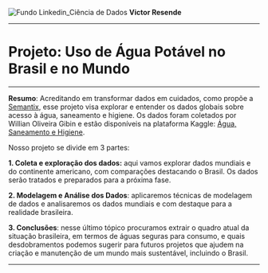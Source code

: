 ![Fundo Linkedin_Ciência de Dados](https://github.com/user-attachments/assets/0aa9ee1f-9131-4f88-9f25-73b532d9b2f0)
**Victor Resende**
_______________
# Projeto: Uso de Água Potável no Brasil e no Mundo
_______________
**Resumo**: Acreditando em transformar dados em cuidados, como propõe a [Semantix](https://semantix.ai/sobre-a-companhia/), esse projeto visa explorar e entender os dados globais sobre acesso à água, saneamento e higiene.
Os dados foram coletados por Willian Oliveira Gibin e estão disponíveis na plataforma Kaggle: [Água, Saneamento e Higiene](https://www.kaggle.com/datasets/willianoliveiragibin/water-sanitation-and-hygiene/code).

Nosso projeto se divide em 3 partes:

**1. Coleta e exploração dos dados:** aqui vamos explorar dados mundiais e do continente americano, com comparações destacando o Brasil. Os dados serão tratados e preparados para a próxima fase. 

**2. Modelagem e Análise dos Dados**: aplicaremos técnicas de modelagem de dados e analisaremos os dados mundiais e com destaque para a realidade brasileira. 

**3. Conclusões**: nesse último tópico procuramos extrair o quadro atual da situação brasileira, em termos de águas seguras para consumo, e quais desdobramentos podemos sugerir para futuros projetos que ajudem na criação e manutenção de um mundo mais sustentável, incluindo o Brasil.
_______________

